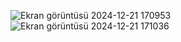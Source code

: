 ![Ekran görüntüsü 2024-12-21 170953](https://github.com/user-attachments/assets/d2417697-7fe0-48bf-a808-6bb3df309656)
  ![Ekran görüntüsü 2024-12-21 171036](https://github.com/user-attachments/assets/1bedd4b9-da75-4f74-9a9c-5d662376d8c4)
